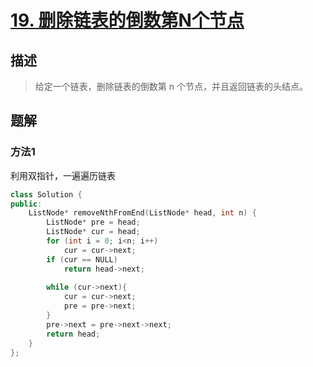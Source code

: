 # [19. 删除链表的倒数第N个节点](https://leetcode-cn.com/problems/remove-nth-node-from-end-of-list/)

## 描述
> 给定一个链表，删除链表的倒数第 n 个节点，并且返回链表的头结点。

## 题解

### 方法1
利用双指针，一遍遍历链表

```c++
class Solution {
public:
    ListNode* removeNthFromEnd(ListNode* head, int n) {
        ListNode* pre = head;
        ListNode* cur = head;
        for (int i = 0; i<n; i++)
            cur = cur->next;
        if (cur == NULL)
            return head->next;
        
        while (cur->next){
            cur = cur->next;
            pre = pre->next;
        }
        pre->next = pre->next->next;
        return head;
    }
};
```
